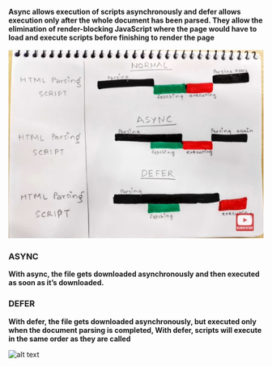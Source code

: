 **Async allows execution of scripts asynchronously and defer allows execution only after the whole document has been parsed. They allow the elimination of render-blocking JavaScript where the page would have to load and execute scripts before finishing to render the page**

![alt text](asyncDefer.jpg)

### ASYNC

**With async, the file gets downloaded asynchronously and then executed as soon as it’s downloaded.**

### DEFER

**With defer, the file gets downloaded asynchronously, but executed only when the document parsing is completed, With defer, scripts will execute in the same order as they are called**

![alt text](https://i.stack.imgur.com/wfL82.png)
